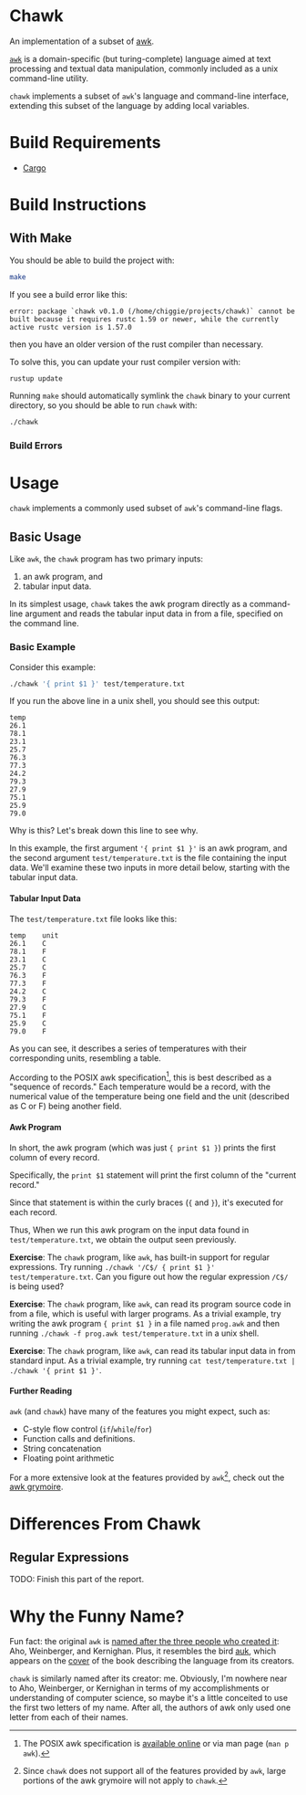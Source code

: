 # Chawk

An implementation of a subset of [awk](https://en.wikipedia.org/wiki/AWK).

[`awk`](https://en.wikipedia.org/wiki/AWK) is a domain-specific (but
turing-complete) language aimed at text processing and textual data
manipulation, commonly included as a unix command-line utility.

`chawk` implements a subset of `awk`'s language and command-line interface,
extending this subset of the language by adding local variables.

# Build Requirements

- [Cargo](https://doc.rust-lang.org/cargo/getting-started/installation.html)

# Build Instructions

## With Make

You should be able to build the project with:
```bash
make
```

If you see a build error like this:
```
error: package `chawk v0.1.0 (/home/chiggie/projects/chawk)` cannot be built because it requires rustc 1.59 or newer, while the currently active rustc version is 1.57.0
```
then you have an older version of the rust compiler than necessary.

To solve this, you can update your rust compiler version with:
```
rustup update
```

Running `make` should automatically symlink the `chawk` binary to your current
directory, so you should be able to run `chawk` with:
```bash
./chawk
```

### Build Errors

# Usage

`chawk` implements a commonly used subset of `awk`'s command-line flags.

## Basic Usage

Like `awk`, the `chawk` program has two primary inputs:
1. an awk program, and
2. tabular input data.

In its simplest usage, `chawk` takes the awk program directly as a
command-line argument and reads the tabular input data in from a file,
specified on the command line.

### Basic Example

Consider this example:
```bash
./chawk '{ print $1 }' test/temperature.txt
```

If you run the above line in a unix shell, you should see this output:
```
temp
26.1
78.1
23.1
25.7
76.3
77.3
24.2
79.3
27.9
75.1
25.9
79.0
```

Why is this? Let's break down this line to see why.

In this example, the first argument `'{ print $1 }'` is an awk program, and
the second argument `test/temperature.txt` is the file containing the input
data. We'll examine these two inputs in more detail below, starting with the
tabular input data.

#### Tabular Input Data

The `test/temperature.txt` file looks like this:
```
temp	unit
26.1	C
78.1	F
23.1	C
25.7	C
76.3	F
77.3	F
24.2	C
79.3	F
27.9	C
75.1	F
25.9	C
79.0	F
```

As you can see, it describes a series of temperatures with their corresponding
units, resembling a table.

According to the POSIX awk specification[^awk spec], this is
best described as a "sequence of records." Each temperature would be a record,
with the numerical value of the temperature being one field and the unit
(described as C or F) being another field.

[^awk spec]: The POSIX awk specification is [available
  online](https://pubs.opengroup.org/onlinepubs/9699919799/) or via man page
  (`man p awk`).

#### Awk Program

In short, the awk program (which was just `{ print $1 }`) prints the first
column of every record.

Specifically, the `print $1` statement will print the first column of the
"current record."

Since that statement is within the curly braces (`{` and `}`), it's executed
for each record.

Thus, When we run this awk program on the input data found in
`test/temperature.txt`, we obtain the output seen previously.

**Exercise**: The `chawk` program, like `awk`, has built-in support for
regular expressions. Try running `./chawk '/C$/ { print $1 }'
test/temperature.txt`. Can you figure out how the regular expression `/C$/` is
being used?

**Exercise**: The `chawk` program, like `awk`, can read its program source
code in from a file, which is useful with larger programs. As a trivial
example, try writing the awk program `{ print $1 }` in a file named `prog.awk`
and then running `./chawk -f prog.awk test/temperature.txt` in a unix shell.

**Exercise**: The `chawk` program, like `awk`, can read its tabular input data
in from standard input. As a trivial example, try running `cat
test/temperature.txt | ./chawk '{ print $1 }'`.

#### Further Reading

`awk` (and `chawk`) have many of the features you might expect, such as:
- C-style flow control (`if`/`while`/`for`)
- Function calls and definitions.
- String concatenation
- Floating point arithmetic

For a more extensive look at the features provided by `awk`[^grymoire note],
check out the [awk grymoire](https://www.grymoire.com/Unix/Awk.html).

[^grymoire note]: Since `chawk` does not support all of the features provided
  by `awk`, large portions of the awk grymoire will not apply to `chawk`.

# Differences From Chawk

## Regular Expressions

TODO: Finish this part of the report.

# Why the Funny Name?

Fun fact: the original `awk` is [named after the three people who created
it](https://en.wikipedia.org/wiki/AWK): Aho, Weinberger, and Kernighan. Plus,
it resembles the bird [auk](https://en.wikipedia.org/wiki/Auk), which appears
on the [cover](https://en.wikipedia.org/wiki/The_AWK_Programming_Language) of
the book describing the language from its creators.

`chawk` is similarly named after its creator: me. Obviously, I'm nowhere near
to Aho, Weinberger, or Kernighan in terms of my accomplishments or
understanding of computer science, so maybe it's a little conceited to use the
first two letters of my name. After all, the authors of awk only used one
letter from each of their names.
